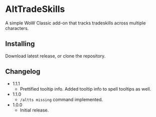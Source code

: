 # AltTradeSkills
A simple WoW Classic add-on that tracks tradeskills across multiple characters.

## Installing
Download latest release, or clone the repository.

## Changelog
- 1.1.1
  - Prettified tooltip info. Added tooltip info to spell tooltips as well.
- 1.1.0
  - `/altts missing` command implemented.
- 1.0.0
  - Initial release.
